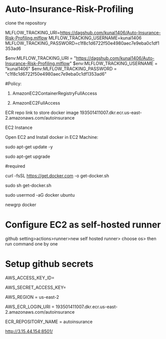 # Auto-Insurance-Risk-Profiling

clone the repository

MLFLOW_TRACKING_URI=https://dagshub.com/kunal1406/Auto-Insurance-Risk-Profiling.mlflow
MLFLOW_TRACKING_USERNAME=kunal1406
MLFLOW_TRACKING_PASSWORD=c1f8c1d6722f50e4980aec7e9eba0c1df1353ad6


$env:MLFLOW_TRACKING_URI = "https://dagshub.com/kunal1406/Auto-Insurance-Risk-Profiling.mlflow"
$env:MLFLOW_TRACKING_USERNAME = "kunal1406"
$env:MLFLOW_TRACKING_PASSWORD = "c1f8c1d6722f50e4980aec7e9eba0c1df1353ad6"

#Policy:

1. AmazonEC2ContainerRegistryFullAccess

2. AmazonEC2FullAccess


ECR repo link to store docker image
193501411007.dkr.ecr.us-east-2.amazonaws.com/autoinsurance

EC2 Instance

Open EC2 and Install docker in EC2 Machine:

sudo apt-get update -y

sudo apt-get upgrade

#required

curl -fsSL https://get.docker.com -o get-docker.sh

sudo sh get-docker.sh

sudo usermod -aG docker ubuntu

newgrp docker

# Configure EC2 as self-hosted runner

github setting>actions>runner>new self hosted runner> choose os> then run command one by one

# Setup github secrets

AWS_ACCESS_KEY_ID=

AWS_SECRET_ACCESS_KEY=

AWS_REGION = us-east-2

AWS_ECR_LOGIN_URI = 193501411007.dkr.ecr.us-east-2.amazonaws.com/autoinsurance

ECR_REPOSITORY_NAME = autoinsurance

http://3.15.44.154:8501/
